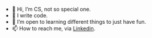 - 👋 Hi, I’m CS, not so special one.
- 👀 I write code.
- 🌱 I’m open to learning different things to just have fun.
- 📫 How to reach me, via [Linkedin](https://www.linkedin.com/in/cansavci).

<!---
cansavci/cansavci is a ✨ special ✨ repository because its `README.md` (this file) appears on your GitHub profile.
You can click the Preview link to take a look at your changes.
--->

